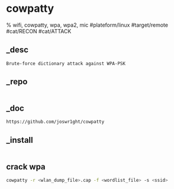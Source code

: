 # cowpatty
% wifi, cowpatty, wpa, wpa2, mic
#plateform/linux #target/remote #cat/RECON #cat/ATTACK

## _desc
```
Brute-force dictionary attack against WPA-PSK
```

## _repo
```
```

## _doc
```
https://github.com/joswr1ght/cowpatty
```

## _install
```
```


## crack wpa
```bash
cowpatty -r <wlan_dump_file>.cap -f <wordlist_file> -s <ssid>
```